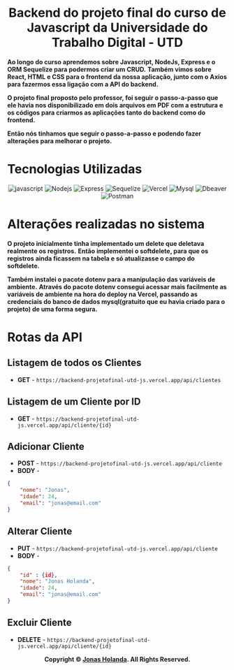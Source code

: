 <div align="center">

# Backend do projeto final do curso de Javascript da Universidade do Trabalho Digital - UTD

</div>

**Ao longo do curso aprendemos sobre Javascript, NodeJs, Express e o ORM Sequelize para podermos criar um CRUD.** 
**Também vimos sobre React, HTML e CSS para o frontend da nossa aplicação, junto com o Axios para fazermos essa ligação com a API do backend.**

**O projeto final proposto pelo professor, foi seguir o passo-a-passo que ele havia nos disponibilizado em dois arquivos em PDF com a estrutura e os códigos para criarmos as aplicações tanto do backend como do frontend.**

**Então nós tinhamos que seguir o passo-a-passo e podendo fazer alterações para melhorar o projeto.**

# Tecnologias Utilizadas

<div align="center">

![javascript](https://img.shields.io/badge/JavaScript-323330?style=for-the-badge&logo=javascript&logoColor=F7DF1E) ![Nodejs](https://img.shields.io/badge/Node%20js-339933?style=for-the-badge&logo=nodedotjs&logoColor=white) ![Express](https://img.shields.io/badge/Express%20js-000000?style=for-the-badge&logo=express&logoColor=white) ![Sequelize](https://img.shields.io/badge/Sequelize-52B0E7?style=for-the-badge&logo=Sequelize&logoColor=white) ![Vercel](https://img.shields.io/badge/Vercel-000000?style=for-the-badge&logo=vercel&logoColor=white) ![Mysql](https://img.shields.io/badge/MySQL-005C84?style=for-the-badge&logo=mysql&logoColor=white) ![Dbeaver](https://img.shields.io/badge/dbeaver-382923?style=for-the-badge&logo=dbeaver&logoColor=white) ![Postman](https://img.shields.io/badge/Postman-FF6C37?style=for-the-badge&logo=Postman&logoColor=white) 

</div>

# Alterações realizadas no sistema
**O projeto inicialmente tinha implementado um delete que deletava realmente os registros.**
**Então implementei o softdelete, para que os registros ainda ficassem na tabela e só atualizasse o campo do softdelete.**

**Também instalei o pacote dotenv para a manipulação das variáveis de ambiente.**
**Através do pacote dotenv consegui acessar mais facilmente as variáveis de ambiente na hora do deploy na Vercel, passando as credenciais do banco de dados mysql(gratuito que eu havia criado para o projeto) de uma forma segura.**


# Rotas da API

## Listagem de todos os Clientes

- **GET** - `https://backend-projetofinal-utd-js.vercel.app/api/clientes`

## Listagem de um Cliente por ID

- **GET** - `https://backend-projetofinal-utd-js.vercel.app/api/cliente/{id}`

## Adicionar Cliente

- **POST** - `https://backend-projetofinal-utd-js.vercel.app/api/cliente`
- **BODY** -
```json
{
    "nome": "Jonas",
    "idade": 24,
    "email": "jonas@email.com"
}
```
## Alterar Cliente

- **PUT** - `https://backend-projetofinal-utd-js.vercel.app/api/cliente`
- **BODY** -
```json
{
    "id" : {id},
    "nome": "Jonas Holanda",
    "idade": 24,
    "email": "jonas@email.com"
}
```

## Excluir Cliente

- **DELETE** - `https://backend-projetofinal-utd-js.vercel.app/api/cliente/{id}`


<p align="center">
    <strong>Copyright © <a href="https://github.com/jonas-holanda" target="_blank">Jonas Holanda</a>. All Rights Reserved.</strong>
</p>